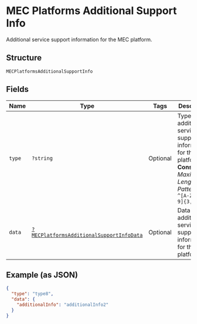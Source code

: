 
# MEC Platforms Additional Support Info

Additional service support information for the MEC platform.

## Structure

`MECPlatformsAdditionalSupportInfo`

## Fields

| Name | Type | Tags | Description | Getter | Setter |
|  --- | --- | --- | --- | --- | --- |
| `type` | `?string` | Optional | Type of additional service support information for the MEC platform.<br>**Constraints**: *Maximum Length*: `32`, *Pattern*: `^[A-Za-z0-9]{3,32}$` | getType(): ?string | setType(?string type): void |
| `data` | [`?MECPlatformsAdditionalSupportInfoData`](../../doc/models/mec-platforms-additional-support-info-data.md) | Optional | Data about additional service support information for the MEC platform. | getData(): ?MECPlatformsAdditionalSupportInfoData | setData(?MECPlatformsAdditionalSupportInfoData data): void |

## Example (as JSON)

```json
{
  "type": "type8",
  "data": {
    "additionalInfo": "additionalInfo2"
  }
}
```


